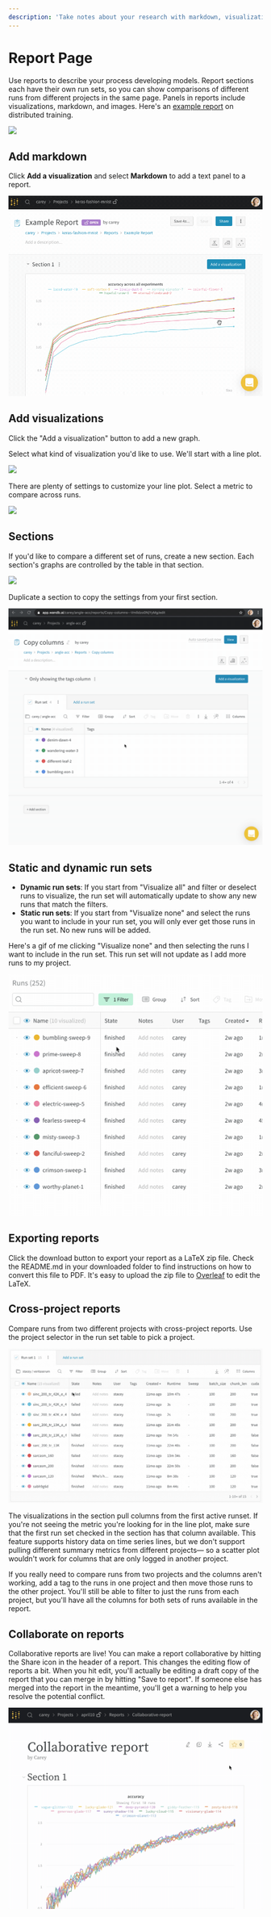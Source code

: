 ```yaml
---
description: 'Take notes about your research with markdown, visualizations, and images'
---
```


# Report Page

Use reports to describe your process developing models. Report sections each have their own run sets, so you can show comparisons of different runs from different projects in the same page. Panels in reports include visualizations, markdown, and images. Here's an [example report](https://app.wandb.ai/stacey/estuary/reports?view=stacey%2FDistributed%20Training) on distributed training.

![](https://downloads.intercomcdn.com/i/o/142935299/e49a7b19a392df6dd0ab3501/image.png)

## Add markdown

Click **Add a visualization** and select **Markdown** to add a text panel to a report.

![](../../.gitbook/assets/bug-markdown.gif)

## Add visualizations

Click the "Add a visualization" button to add a new graph.

Select what kind of visualization you'd like to use. We'll start with a line plot.

![](https://downloads.intercomcdn.com/i/o/142935595/d1422f30460a39b8b4868885/image.png)

There are plenty of settings to customize your line plot. Select a metric to compare across runs.

![](https://downloads.intercomcdn.com/i/o/142935671/6a21c9df8a95ea9bd033e80d/image.png)

## Sections

If you'd like to compare a different set of runs, create a new section. Each section's graphs are controlled by the table in that section.

![](https://downloads.intercomcdn.com/i/o/142935919/23983a0d2d1190260e48fb2c/image.png)

Duplicate a section to copy the settings from your first section.

![](../../.gitbook/assets/howto-duplicate-section%20%281%29.gif)

## Static and dynamic run sets

* **Dynamic run sets**: If you start from "Visualize all" and filter or deselect runs to visualize, the run set will automatically update to show any new runs that match the filters.
* **Static run sets**: If you start from "Visualize none" and select the runs you want to include in your run set, you will only ever get those runs in the run set. No new runs will be added.

Here's a gif of me clicking "Visualize none" and then selecting the runs I want to include in the run set. This run set will not update as I add more runs to my project.

![](../../.gitbook/assets/no-auto-refresh-on-the-run-sets.gif)

## Exporting reports

Click the download button to export your report as a LaTeX zip file. Check the README.md in your downloaded folder to find instructions on how to convert this file to PDF. It's easy to upload the zip file to [Overleaf](https://www.overleaf.com/) to edit the LaTeX.

## Cross-project reports

Compare runs from two different projects with cross-project reports. Use the project selector in the run set table to pick a project.

![](../../.gitbook/assets/how-to-pick-a-different-project-to-draw-runs-from.gif)

The visualizations in the section pull columns from the first active runset. If you're not seeing the metric you're looking for in the line plot, make sure that the first run set checked in the section has that column available. This feature supports history data on time series lines, but we don't support pulling different summary metrics from different projects— so a scatter plot wouldn't work for columns that are only logged in another project.

If you really need to compare runs from two projects and the columns aren't working, add a tag to the runs in one project and then move those runs to the other project. You'll still be able to filter to just the runs from each project, but you'll have all the columns for both sets of runs available in the report.

## Collaborate on reports

Collaborative reports are live! You can make a report collaborative by hitting the Share icon in the header of a report. This changes the editing flow of reports a bit. When you hit edit, you'll actually be editing a draft copy of the report that you can merge in by hitting "Save to report". If someone else has merged into the report in the meantime, you'll get a warning to help you resolve the potential conflict.

![](../../.gitbook/assets/collaborative-reports.gif)

